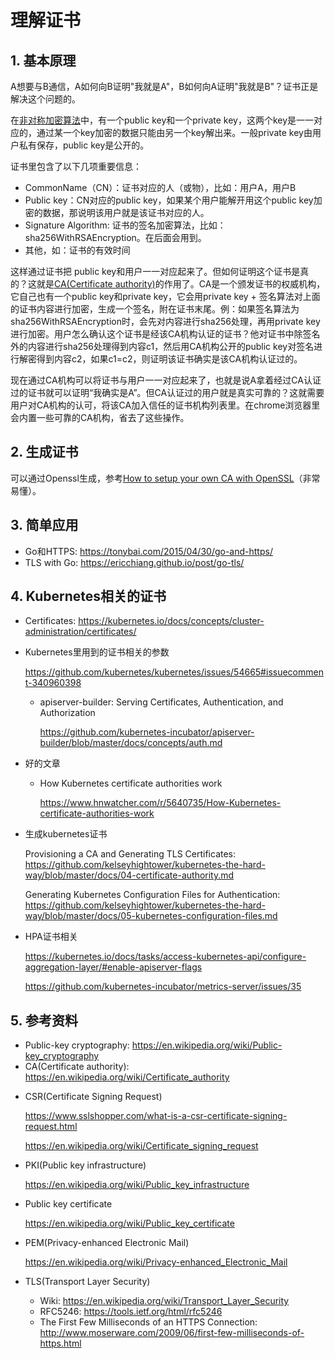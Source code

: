# 理解证书

## 1. 基本原理

A想要与B通信，A如何向B证明"我就是A"，B如何向A证明"我就是B"？证书正是解决这个问题的。

在[非对称加密算法](https://en.wikipedia.org/wiki/Public-key_cryptography)中，有一个public key和一个private key，这两个key是一一对应的，通过某一个key加密的数据只能由另一个key解出来。一般private key由用户私有保存，public key是公开的。

证书里包含了以下几项重要信息：

* CommonName（CN）：证书对应的人（或物），比如：用户A，用户B
* Public key：CN对应的public key，如果某个用户能解开用这个public key加密的数据，那说明该用户就是该证书对应的人。
* Signature Algorithm: 证书的签名加密算法，比如：sha256WithRSAEncryption。在后面会用到。
* 其他，如：证书的有效时间

这样通过证书把 public key和用户一一对应起来了。但如何证明这个证书是真的？这就是[CA(Certificate authority)](https://en.wikipedia.org/wiki/Certificate_authority)的作用了。CA是一个颁发证书的权威机构，它自己也有一个public key和private key，它会用private key + 签名算法对上面的证书内容进行加密，生成一个签名，附在证书末尾。例：如果签名算法为sha256WithRSAEncryption时，会先对内容进行sha256处理，再用private key进行加密。用户怎么确认这个证书是经该CA机构认证的证书？他对证书中除签名外的内容进行sha256处理得到内容c1，然后用CA机构公开的public key对签名进行解密得到内容c2，如果c1=c2，则证明该证书确实是该CA机构认证过的。

现在通过CA机构可以将证书与用户一一对应起来了，也就是说A拿着经过CA认证过的证书就可以证明“我确实是A”。但CA认证过的用户就是真实可靠的？这就需要用户对CA机构的认可，将该CA加入信任的证书机构列表里。在chrome浏览器里会内置一些可靠的CA机构，省去了这些操作。

## 2. 生成证书

可以通过Openssl生成，参考[How to setup your own CA with OpenSSL](https://gist.github.com/Soarez/9688998)（非常易懂）。

## 3. 简单应用

- Go和HTTPS: https://tonybai.com/2015/04/30/go-and-https/
- TLS with Go: https://ericchiang.github.io/post/go-tls/

## 4. Kubernetes相关的证书

- Certificates: https://kubernetes.io/docs/concepts/cluster-administration/certificates/

- Kubernetes里用到的证书相关的参数

  https://github.com/kubernetes/kubernetes/issues/54665#issuecomment-340960398

  - apiserver-builder: Serving Certificates, Authentication, and Authorization

    https://github.com/kubernetes-incubator/apiserver-builder/blob/master/docs/concepts/auth.md

- 好的文章

  - How Kubernetes certificate authorities work

    https://www.hnwatcher.com/r/5640735/How-Kubernetes-certificate-authorities-work

- 生成kubernetes证书

  Provisioning a CA and Generating TLS Certificates: https://github.com/kelseyhightower/kubernetes-the-hard-way/blob/master/docs/04-certificate-authority.md

  Generating Kubernetes Configuration Files for Authentication: https://github.com/kelseyhightower/kubernetes-the-hard-way/blob/master/docs/05-kubernetes-configuration-files.md

* HPA证书相关

  https://kubernetes.io/docs/tasks/access-kubernetes-api/configure-aggregation-layer/#enable-apiserver-flags

  https://github.com/kubernetes-incubator/metrics-server/issues/35 

## 5. 参考资料

* Public-key cryptography: https://en.wikipedia.org/wiki/Public-key_cryptography
* CA(Certificate authority): https://en.wikipedia.org/wiki/Certificate_authority

- CSR(Certificate Signing Request)

  https://www.sslshopper.com/what-is-a-csr-certificate-signing-request.html

  https://en.wikipedia.org/wiki/Certificate_signing_request

- PKI(Public key infrastructure)

  https://en.wikipedia.org/wiki/Public_key_infrastructure

- Public key certificate

  https://en.wikipedia.org/wiki/Public_key_certificate

- PEM(Privacy-enhanced Electronic Mail)

  https://en.wikipedia.org/wiki/Privacy-enhanced_Electronic_Mail

- TLS(Transport Layer Security)

  - Wiki: https://en.wikipedia.org/wiki/Transport_Layer_Security
  - RFC5246: https://tools.ietf.org/html/rfc5246
  - The First Few Milliseconds of an HTTPS Connection: http://www.moserware.com/2009/06/first-few-milliseconds-of-https.html